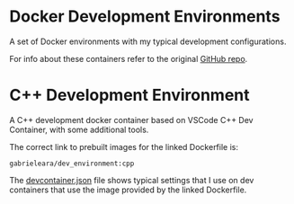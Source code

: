 # Docker Development Environments

A set of Docker environments with my typical development configurations.

For info about these containers refer to the original [GitHub
repo](https://github.com/gabrieleara/dev_environment).

# C++ Development Environment

A C++ development docker container based on VSCode C++ Dev Container, with some
additional tools.

The correct link to prebuilt images for the linked Dockerfile is:
```
gabrieleara/dev_environment:cpp
```

The [devcontainer.json](devcontainer.json) file shows typical settings that I
use on dev containers that use the image provided by the linked Dockerfile.
